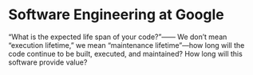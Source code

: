 # Software Engineering at Google


“What is the expected life span of your code?”—— We don’t mean “execution lifetime,” we mean “maintenance lifetime”—how long will the code continue to be built, executed, and maintained? How long will this software provide value?

